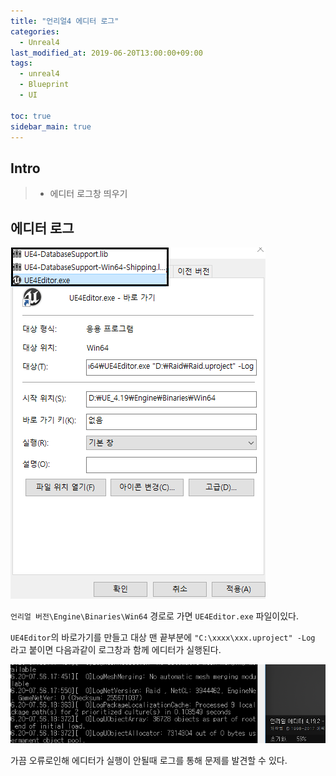 ```yaml
---
title: "언리얼4 에디터 로그"
categories: 
  - Unreal4
last_modified_at: 2019-06-20T13:00:00+09:00
tags: 
  - unreal4 
  - Blueprint
  - UI

toc: true
sidebar_main: true
---
```


## Intro

> - 에디터 로그창 띄우기


## 에디터 로그

![1](https://github.com/lesslate/lesslate.github.io/blob/master/assets/img/Unreal/Log/1.png?raw=true)

`언리얼 버전\Engine\Binaries\Win64` 경로로 가면 `UE4Editor.exe` 파일이있다.

`UE4Editor`의 바로가기를 만들고 대상 맨 끝부분에 `"C:\xxxx\xxx.uproject" -Log` 라고 붙이면 다음과같이 로그창과 함께 에디터가 실행된다.

![2](https://github.com/lesslate/lesslate.github.io/blob/master/assets/img/Unreal/Log/2.png?raw=true)

가끔 오류로인해 에디터가 실행이 안될때 로그를 통해 문제를 발견할 수 있다.